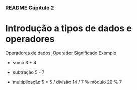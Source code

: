 <h3>README Capitulo 2</h3>

# Introdução a tipos de dados e operadores
















Operadores de dados:
Operador Significado Exemplo
+ soma 3 + 4
- subtração 5 - 7
* multiplicação 5 * 5
/ divisão 14 / 7
% módulo 20 % 7
